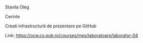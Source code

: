 Stavila Oleg

Cerinte

  Creati infrastructură de prezentare pe GitHub
  
  Link: https://ocw.cs.pub.ro/courses/mps/laboratoare/laborator-04
